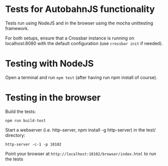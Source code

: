 # Tests for AutobahnJS functionality

Tests run using NodeJS and in the browser using the mocha unittesting framework.

For both setups, ensure that a Crossbar instance is running on localhost:8080 
with the default configuration (use `crossbar init` if needed).

# Testing with NodeJS

Open a terminal and run `npm test` (after having run npm install of course).

# Testing in the browser

Build the tests:

    npm run build-test

Start a webserver (i.e. http-server, npm install -g http-server) in the test/ directory:

    http-server -c-1 -p 10102

Point your browser at `http://localhost:10102/browser/index.html` to run the tests

